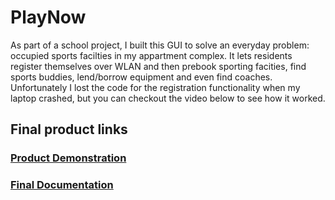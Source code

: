 # PlayNow

As part of a school project, I built this GUI to solve an everyday problem: occupied sports facilties in my appartment complex. It lets residents register themselves over WLAN and then prebook sporting facities, find sports buddies, lend/borrow equipment and even find coaches. Unfortunately I lost the code for the registration functionality when my laptop crashed, but you can checkout the video below to see how it worked. 

## Final product links 

### [Product Demonstration](https://drive.google.com/file/d/1kThwLFgF2giEbkLWD7vUMiMF3T7Iefcz/view?usp=sharing "Product Demonstration")

### [Final Documentation](https://drive.google.com/file/d/1iGUV83IcZTXH3lw-sS9w6TV9ittVxzTB/view?usp=sharing "Final slides")

